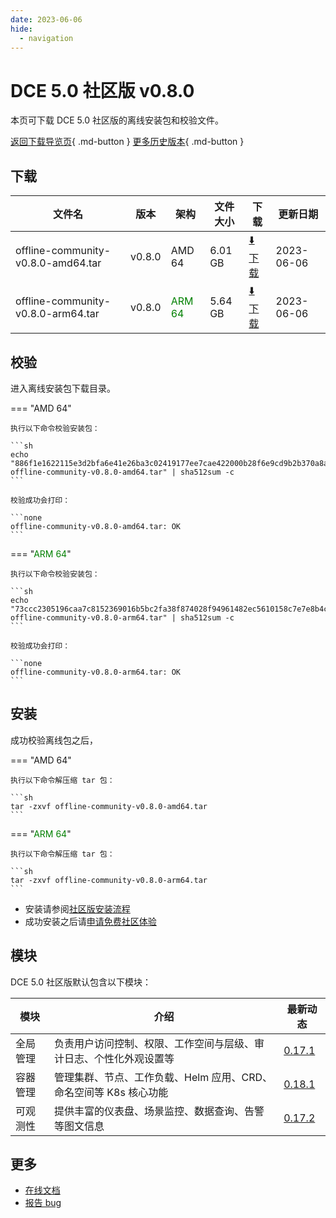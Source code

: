 ```yaml
---
date: 2023-06-06
hide:
  - navigation
---
```


# DCE 5.0 社区版 v0.8.0

本页可下载 DCE 5.0 社区版的离线安装包和校验文件。

[返回下载导览页](../index.md){ .md-button } [更多历史版本](./dce5-installer-history.md){ .md-button }

## 下载

| 文件名                      | 版本    | 架构 | 文件大小 | 下载         | 更新日期  |
| -------------------------- | ------- | --- | ------- | ---------- | -------- |
| offline-community-v0.8.0-amd64.tar | v0.8.0 | AMD 64 | 6.01 GB | [:arrow_down: 下载](https://qiniu-download-public.daocloud.io/DaoCloud_Enterprise/dce5/offline-community-v0.8.0-amd64.tar) | 2023-06-06 |
| offline-community-v0.8.0-arm64.tar | v0.8.0 | <font color="green">ARM 64</font> | 5.64 GB | [:arrow_down: 下载](https://qiniu-download-public.daocloud.io/DaoCloud_Enterprise/dce5/offline-community-v0.8.0-arm64.tar) | 2023-06-06 |

## 校验

进入离线安装包下载目录。

=== "AMD 64"

    执行以下命令校验安装包：

    ```sh
    echo "886f1e1622115e3d2bfa6e41e26ba3c02419177ee7cae422000b28f6e9cd9b2b370a8a737be90328ee1b048c02811b4b31443638960b3cd24acf9ce0b9848320  offline-community-v0.8.0-amd64.tar" | sha512sum -c
    ```

    校验成功会打印：

    ```none
    offline-community-v0.8.0-amd64.tar: OK
    ```

=== "<font color="green">ARM 64</font>"

    执行以下命令校验安装包：

    ```sh
    echo "73ccc2305196caa7c8152369016b5bc2fa38f874028f94961482ec5610158c7e7e8b4c3f7a335e473a28953e5ffeff27bb6ee7d132b3b1ae8e49ddd711993c21  offline-community-v0.8.0-arm64.tar" | sha512sum -c
    ```

    校验成功会打印：

    ```none
    offline-community-v0.8.0-arm64.tar: OK
    ```

## 安装

成功校验离线包之后，

=== "AMD 64"

    执行以下命令解压缩 tar 包：

    ```sh
    tar -zxvf offline-community-v0.8.0-amd64.tar
    ```

=== "<font color="green">ARM 64</font>"

    执行以下命令解压缩 tar 包：

    ```sh
    tar -zxvf offline-community-v0.8.0-arm64.tar
    ```

- 安装请参阅[社区版安装流程](../../install/community/k8s/online.md#_2)
- 成功安装之后请[申请免费社区体验](../../dce/license0.md)

## 模块

DCE 5.0 社区版默认包含以下模块：

| 模块 | 介绍 | 最新动态 |
| --- | ---- | ------ |
| 全局管理 | 负责用户访问控制、权限、工作空间与层级、审计日志、个性化外观设置等 | [0.17.1](../../ghippo/intro/release-notes.md#v0171) |
| 容器管理 | 管理集群、节点、工作负载、Helm 应用、CRD、命名空间等 K8s 核心功能 | [0.18.1](../../kpanda/intro/release-notes.md#v0181) |
| 可观测性 | 提供丰富的仪表盘、场景监控、数据查询、告警等图文信息 | [0.17.2](../../insight/intro/release-notes.md#v0170) |

## 更多

- [在线文档](../../dce/index.md)
- [报告 bug](https://github.com/DaoCloud/DaoCloud-docs/issues)
